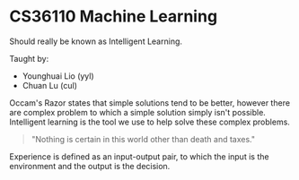 CS36110 Machine Learning
========================

Should really be known as Intelligent Learning.

Taught by:

* Younghuai Lio (yyl)
* Chuan Lu (cul)

Occam's Razor states that simple solutions tend to be better, however there are complex problem to which a simple solution simply isn't possible. Intelligent learning is the tool we use to help solve these complex problems.

> "Nothing is certain in this world other than death and taxes."

Experience is defined as an input-output pair, to which the input is the environment and the output is the decision.
